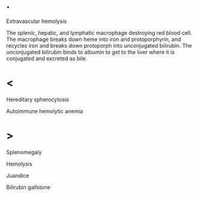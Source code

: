# .

Extravascular hemolysis

The splenic, hepatic, and lymphatic macrophage destroying red blood cell.
The macrophage breaks down heme into iron and protoporphyrin, and recycles iron and breaks down protoporph into unconjugated bilirubin.
The unconjugated bilirubin binds to albumin to get to the liver where it is conjugated and excreted as bile.

# <

Hereditary spherocytosis

Autoimmune hemolytic anemia

# >

Splenomegaly

Hemolysis

Juandice

Bilirubin gallstone
